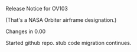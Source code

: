 Release Notice for OV103

(That's a NASA Orbiter airframe designation.)

Changes in 0.00

Started github repo.
stub code migration continues.

